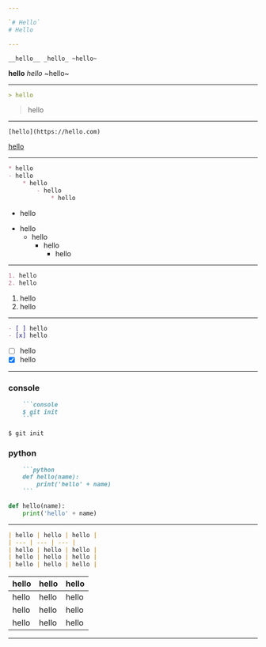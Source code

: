 ```yaml
---

`# Hello`
# Hello

---
```

`__hello__ _hello_ ~hello~`

__hello__ _hello_ ~hello~

---

```markdown
> hello
```

> hello

---
`[hello](https://hello.com)`

[hello](https://hello.com)

---
```markdown
* hello
- hello
	* hello
		- hello
			* hello
```

* hello
- hello
	* hello
		- hello
			* hello

---
```markdown
1. hello
2. hello
```
1. hello
2. hello

---
```markdown
- [ ] hello
- [x] hello
```
- [ ] hello
- [x] hello

---
### console
```markdown
	```console
	$ git init
	```
```
```console
$ git init
```

### python
```markdown
	```python
	def hello(name):
		print('hello' + name)
	```
```
```python
def hello(name):
	print('hello' + name)
```

---
```markdown
| hello | hello | hello |
| --- | --- | --- |
| hello | hello | hello |
| hello | hello | hello |
| hello | hello | hello |
```
| hello | hello | hello |
| --- | --- | --- |
| hello | hello | hello |
| hello | hello | hello |
| hello | hello | hello |

---